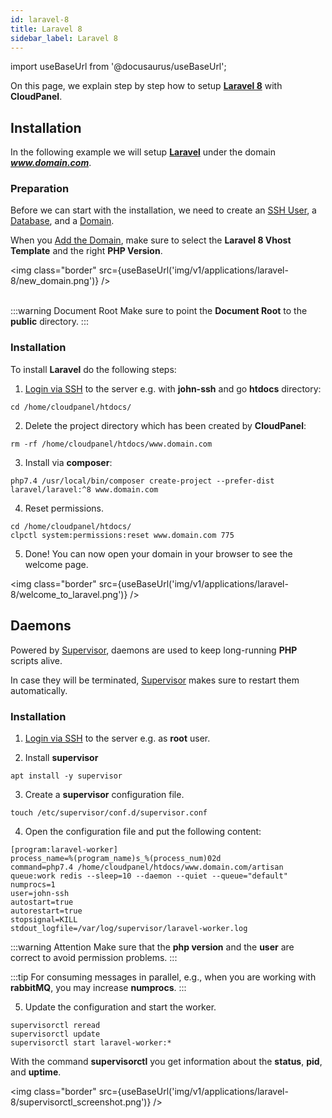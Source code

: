```yaml
---
id: laravel-8
title: Laravel 8
sidebar_label: Laravel 8
---
```


import useBaseUrl from '@docusaurus/useBaseUrl';

On this page, we explain step by step how to setup **[Laravel 8](https://laravel.com/)** with **CloudPanel**.

## Installation

In the following example we will setup **[Laravel](https://laravel.com/)** under the domain ***www.domain.com***.

### Preparation

Before we can start with the installation, we need to create an [SSH User](../frontend-area/users#adding-a-user), a [Database](../frontend-area/databases#adding-a-database), and a [Domain](../frontend-area/domains#adding-a-domain).

When you [Add the Domain](domains#adding-a-domain), make sure to select the **Laravel 8 Vhost Template** and the right **PHP Version**.

<img class="border" src={useBaseUrl('img/v1/applications/laravel-8/new_domain.png')} /> <br /><br />

:::warning Document Root
Make sure to point the **Document Root** to the **public** directory.
:::

### Installation

To install **Laravel** do the following steps:

1. [Login via SSH](users#ssh-login) to the server e.g. with **john-ssh** and go **htdocs** directory:

```
cd /home/cloudpanel/htdocs/
```

2. Delete the project directory which has been created by **CloudPanel**:

```
rm -rf /home/cloudpanel/htdocs/www.domain.com
```

3. Install via **composer**:

```
php7.4 /usr/local/bin/composer create-project --prefer-dist laravel/laravel:^8 www.domain.com
```

4. Reset permissions.

```
cd /home/cloudpanel/htdocs/
clpctl system:permissions:reset www.domain.com 775
```

5. Done! You can now open your domain in your browser to see the welcome page.

<img class="border" src={useBaseUrl('img/v1/applications/laravel-8/welcome_to_laravel.png')} /> 

## Daemons

Powered by [Supervisor](http://supervisord.org/), daemons are used to keep long-running **PHP** scripts alive.

In case they will be terminated, [Supervisor](http://supervisord.org/) makes sure to restart them automatically.

### Installation

1. [Login via SSH](users#ssh-login) to the server e.g. as **root** user.

2. Install **supervisor**

```
apt install -y supervisor
```

3. Create a **supervisor** configuration file.

```
touch /etc/supervisor/conf.d/supervisor.conf
```

4. Open the configuration file and put the following content:

```
[program:laravel-worker]
process_name=%(program_name)s_%(process_num)02d
command=php7.4 /home/cloudpanel/htdocs/www.domain.com/artisan queue:work redis --sleep=10 --daemon --quiet --queue="default"
numprocs=1
user=john-ssh
autostart=true
autorestart=true
stopsignal=KILL
stdout_logfile=/var/log/supervisor/laravel-worker.log
```

:::warning Attention
Make sure that the **php version** and the **user** are correct to avoid permission problems.
:::

:::tip
For consuming messages in parallel, e.g., when you are working with **rabbitMQ**, you may increase **numprocs**.
:::

5. Update the configuration and start the worker.

```
supervisorctl reread
supervisorctl update
supervisorctl start laravel-worker:*
```

With the command **supervisorctl** you get information about the **status**, **pid**, and **uptime**.

<img class="border" src={useBaseUrl('img/v1/applications/laravel-8/supervisorctl_screenshot.png')} /> 
